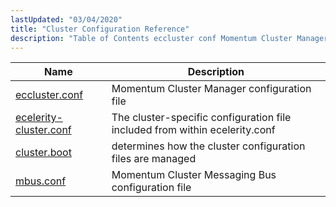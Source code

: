 ```yaml
---
lastUpdated: "03/04/2020"
title: "Cluster Configuration Reference"
description: "Table of Contents eccluster conf Momentum Cluster Manager configuration file ecelerity cluster conf The cluster specific configuration file included from within ecelerity conf cluster boot determines how the cluster configuration files are managed mbus conf Momentum Cluster Messaging Bus configuration file..."
---
```



| Name                                                                                                 | Description                                                                 |
|------------------------------------------------------------------------------------------------------|-----------------------------------------------------------------------------|
| [eccluster.conf](/momentum/3/3-reference/eccluster-conf-3)                | Momentum Cluster Manager configuration file                                 |
| [ecelerity-cluster.conf](/momentum/3/3-reference/ecelerity-cluster-conf) | The cluster-specific configuration file included from within ecelerity.conf |
| [cluster.boot](/momentum/3/3-reference/cluster-boot)                     | determines how the cluster configuration files are managed                  |
| [mbus.conf](/momentum/3/3-reference/mbus-conf)                           | Momentum Cluster Messaging Bus configuration file                           |
